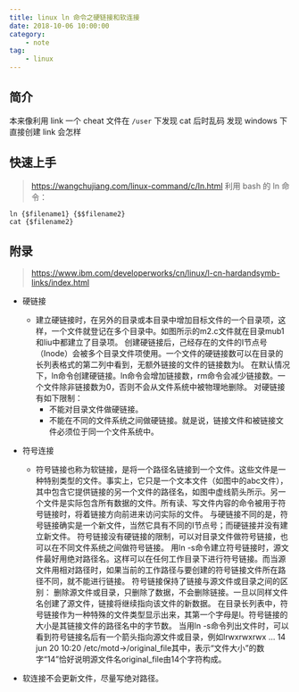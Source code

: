 ```yaml
---
title: linux ln 命令之硬链接和软连接
date: 2018-10-06 10:00:00
category:
    - note 
tag: 
    - linux
---
```


## 简介
本来像利用 link 一个 cheat 文件在 `/user` 下发现 cat 后时乱码
发现 windows 下直接创建 link 会怎样

## 快速上手
> https://wangchujiang.com/linux-command/c/ln.html
利用 bash 的 ln 命令：
```bash{class="line-numbers"}
ln {$filename1} {$$filename2}
cat {$filename2}
```
## 附录
> https://www.ibm.com/developerworks/cn/linux/l-cn-hardandsymb-links/index.html

- 硬链接
    - 建立硬链接时，在另外的目录或本目录中增加目标文件的一个目录项，这样，一个文件就登记在多个目录中。如图所示的m2.c文件就在目录mub1和liu中都建立了目录项。
    创建硬链接后，己经存在的文件的I节点号（Inode）会被多个目录文件项使用。一个文件的硬链接数可以在目录的长列表格式的第二列中看到，无额外链接的文件的链接数为l。
    在默认情况下，ln命令创建硬链接。ln命令会增加链接数，rm命令会减少链接数。一个文件除非链接数为0，否则不会从文件系统中被物理地删除。
    对硬链接有如下限制：
        - 不能对目录文件做硬链接。
        - 不能在不同的文件系统之间做硬链接。就是说，链接文件和被链接文件必须位于同一个文件系统中。
   

- 符号连接
    - 符号链接也称为软链接，是将一个路径名链接到一个文件。这些文件是一种特别类型的文件。事实上，它只是一个文本文件（如图中的abc文件），其中包含它提供链接的另一个文件的路径名，如图中虚线箭头所示。另一个文件是实际包含所有数据的文件。所有读、写文件内容的命令被用于符号链接时，将着链接方向前进来访问实际的文件。
    与硬链接不同的是，符号链接确实是一个新文件，当然它具有不同的I节点号；而硬链接并没有建立新文件。
    符号链接没有硬链接的限制，可以对目录文件做符号链接，也可以在不同文件系统之间做符号链接。
    用ln -s命令建立符号链接时，源文件最好用绝对路径名。这样可以在任何工作目录下进行符号链接。而当源文件用相对路径时，如果当前的工作路径与要创建的符号链接文件所在路径不同，就不能进行链接。
    符号链接保持了链接与源文件或目录之间的区别：
    删除源文件或目录，只删除了数据，不会删除链接。一旦以同样文件名创建了源文件，链接将继续指向该文件的新数据。
    在目录长列表中，符号链接作为一种特殊的文件类型显示出来，其第一个字母是l。符号链接的大小是其链接文件的路径名中的字节数。
    当用ln -s命令列出文件时，可以看到符号链接名后有一个箭头指向源文件或目录，例如lrwxrwxrwx … 14 jun 20 10:20 /etc/motd->/original_file其中，表示“文件大小”的数字“14”恰好说明源文件名original_file由14个字符构成。

- 软连接不会更新文件，尽量写绝对路径。
